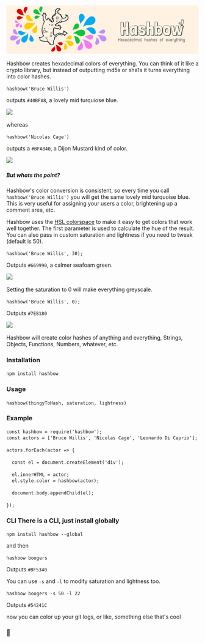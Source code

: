 ![hashbow](media/hashbow-header.jpg)

Hashbow creates hexadecimal colors of everything. You can think of it like a
crypto library, but instead of outputting md5s or sha1s it turns everything
into color hashes.

`hashbow('Bruce Willis')`

outputs `#40BFA8`, a lovely mid turquiose blue.

![](http://supercrabtree.github.io/media/mid-turquiose-blue.svg)

whereas

`hashbow('Nicolas Cage')`

outputs a `#BFA840`, a Dijon Mustard kind of color.

![](http://supercrabtree.github.io/media/dijon-mustard-yellow.svg)

##### But whats the point?

Hashbow's color conversion is consistent, so every time you call
`hashbow('Bruce Willis')` you will get the same lovely mid turquoise blue. This
is very useful for assigning your users a color, brightening up a comment area,
etc.

Hashbow uses the [HSL colorspace](http://hslpicker.com/) to make it easy to get
colors that work well together. The first parameter is used to calculate the
hue of the result. You can also pass in custom saturation and lightness if you
need to tweak (default is 50).

`hashbow('Bruce Willis', 30);`

Outputs `#669990`, a calmer seafoam green.

![](http://supercrabtree.github.io/media/calm-seafoam-green.svg)

Setting the saturation to 0 will make everything greyscale.

`hashbow('Bruce Willis', 0);`

Outputs `#7E8180`

![](http://supercrabtree.github.io/media/grey-willis.svg)

Hashbow will create color hashes of anything and everything, Strings, Objects,
Functions, Numbers, whatever, etc.


### Installation
`npm install hashbow`

### Usage
`hashbow(thingyToHash, saturation, lightness)`

### Example
```
const hashbow = require('hashbow');
const actors = ['Bruce Willis', 'Nicolas Cage', 'Leonardo Di Caprio'];

actors.forEach(actor => {

  const el = document.createElement('div');

  el.innerHTML = actor;
  el.style.color = hashbow(actor);

  document.body.appendChild(el);

});
```

### CLI There is a CLI, just install globally

`npm install hashbow --global`

and then

`hashbow boogers`

Outputs `#BF5340`

You can use `-s` and `-l` to modify saturation and lightness too.

`hashbow boogers -s 50 -l 22`

Outputs `#54241C`

now you can color up your git logs, or like, something else that's cool

### 🙂️
